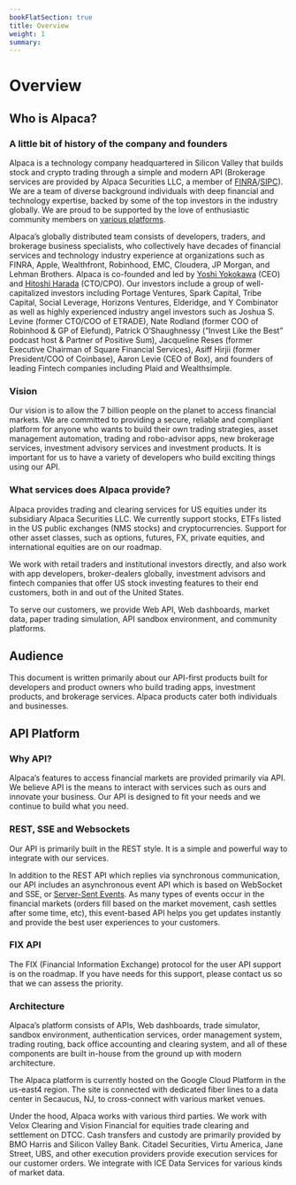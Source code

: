 ```yaml
---
bookFlatSection: true
title: Overview
weight: 1
summary:
---
```


# Overview

## **Who is Alpaca?**

### A little bit of history of the company and founders

Alpaca is a technology company headquartered in Silicon Valley that builds
stock and crypto trading through a simple and modern API (Brokerage services are provided by
Alpaca Securities LLC, a member of
[FINRA](https://finra.org)/[SIPC](https://sipc.org)). We are a team of diverse
background individuals with deep financial and technology expertise, backed by
some of the top investors in the industry globally. We are proud to be supported
by the love of enthusiastic community members on [various
platforms](https://alpaca.markets/community).

Alpaca’s globally distributed team consists of developers, traders, and brokerage business specialists, who collectively have decades of financial services and technology industry experience at organizations such as FINRA, Apple, Wealthfront, Robinhood, EMC, Cloudera, JP Morgan, and Lehman Brothers. Alpaca is co-founded and led by [Yoshi Yokokawa](https://www.linkedin.com/in/yoshiyokokawa/) (CEO) and [Hitoshi Harada](https://www.linkedin.com/in/hitoshi-harada-02b01425/) (CTO/CPO). Our investors include a group of well-capitalized investors including Portage Ventures, Spark Capital, Tribe Capital, Social Leverage, Horizons Ventures, Elderidge, and Y Combinator as well as highly experienced industry angel investors such as Joshua S. Levine (former CTO/COO of ETRADE), Nate Rodland (former COO of Robinhood & GP of Elefund), Patrick O’Shaughnessy (“Invest Like the Best” podcast host & Partner of Positive Sum), Jacqueline Reses (former Executive Chairman of Square Financial Services), Asiff Hirjii (former President/COO of Coinbase), Aaron Levie (CEO of Box), and founders of leading Fintech companies including Plaid and Wealthsimple.

### Vision

Our vision is to allow the 7 billion people on the planet to access financial
markets. We are committed to providing a secure, reliable and compliant platform
for anyone who wants to build their own trading strategies, asset management
automation, trading and robo-advisor apps, new brokerage services, investment
advisory services and investment products. It is important for us to have a
variety of developers who build exciting things using our API.

### What services does Alpaca provide?

Alpaca provides trading and clearing services for US equities under its
subsidiary Alpaca Securities LLC. We currently support stocks, ETFs listed in
the US public exchanges (NMS stocks) and cryptocurrencies. Support for other asset classes, such as
options, futures, FX, private equities, and international
equities are on our roadmap.

We work with retail traders and institutional investors directly, and also work
with app developers, broker-dealers globally, investment advisors and fintech
companies that offer US stock investing features to their end customers, both in
and out of the United States.

To serve our customers, we provide Web API, Web dashboards, market data, paper
trading simulation, API sandbox environment, and community platforms.

## **Audience**

This document is written primarily about our API-first products built for developers and product owners who build trading apps, investment products, and brokerage services. Alpaca products cater both individuals and businesses.

## **API Platform**

### Why API?

Alpaca’s features to access financial markets are provided primarily via API. We
believe API is the means to interact with services such as ours and innovate
your business. Our API is designed to fit your needs and we continue to build
what you need.

### REST, SSE and Websockets

Our API is primarily built in the REST style. It is a simple and powerful way to
integrate with our services.

In addition to the REST API which replies via synchronous communication, our API
includes an asynchronous event API which is based on WebSocket and SSE, or
[Server-Sent
Events](https://html.spec.whatwg.org/multipage/server-sent-events.html).
As many types of events occur in the financial markets (orders fill based on the
market movement, cash settles after some time, etc), this event-based API helps
you get updates instantly and provide the best user experiences to your
customers.

### FIX API

The FIX (Financial Information Exchange) protocol for the user API support is on
the roadmap. If you have needs for this support, please contact us so that we
can assess the priority.

### Architecture

Alpaca’s platform consists of APIs, Web dashboards, trade simulator, sandbox
environment, authentication services, order management system, trading routing,
back office accounting and clearing system, and all of these components are
built in-house from the ground up with modern architecture.

The Alpaca platform is currently hosted on the Google Cloud Platform in the
us-east4 region. The site is connected with dedicated fiber lines to a data
center in Secaucus, NJ, to cross-connect with various market venues.

Under the hood, Alpaca works with various third parties. We work with Velox Clearing and Vision Financial for equities trade clearing and settlement on DTCC. Cash transfers and custody are primarily provided by BMO Harris and Silicon Valley Bank. Citadel Securities, Virtu America, Jane Street, UBS, and other execution providers provide execution services for our customer orders. We integrate with ICE Data Services for various kinds of market data.
